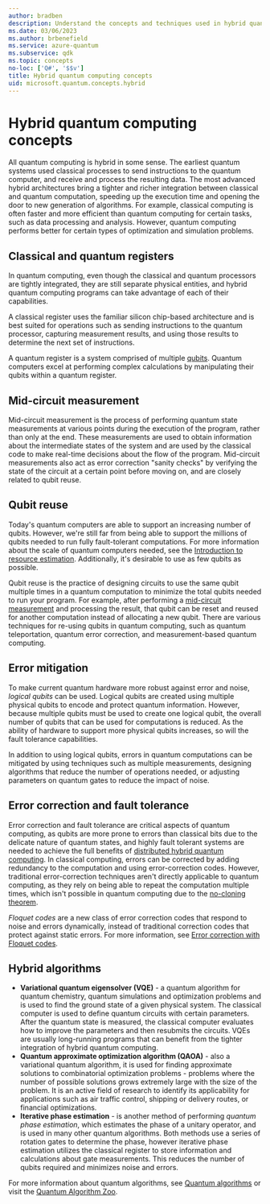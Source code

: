 ```yaml
---
author: bradben
description: Understand the concepts and techniques used in hybrid quantum computing.
ms.date: 03/06/2023
ms.author: brbenefield
ms.service: azure-quantum
ms.subservice: qdk
ms.topic: concepts
no-loc: ['Q#', '$$v']
title: Hybrid quantum computing concepts
uid: microsoft.quantum.concepts.hybrid
---
```


# Hybrid quantum computing concepts

All quantum computing is hybrid in some sense. The earliest quantum systems used classical processes to send instructions to the quantum computer, and receive and process the resulting data. The most advanced hybrid architectures bring a tighter and richer integration between classical and quantum computation, speeding up the execution time and opening the door to new generation of algorithms. For example, classical computing is often faster and more efficient than quantum computing for certain tasks, such as data processing and analysis. However, quantum computing performs better for certain types of optimization and simulation problems.

## Classical and quantum registers

In quantum computing, even though the classical and quantum processors are tightly integrated, they are still separate physical entities, and hybrid quantum computing programs can take advantage of each of their capabilities.

A classical register uses the familiar silicon chip-based architecture and is best suited for operations such as sending instructions to the quantum processor, capturing measurement results, and using those results to determine the next set of instructions. 
 
A quantum register is a system comprised of multiple [qubits](xref:microsoft.quantum.glossary-qdk#qubit). Quantum computers excel at performing complex calculations by manipulating their qubits within a quantum register.

## Mid-circuit measurement

Mid-circuit measurement is the process of performing quantum state measurements at various points during the execution of the program, rather than only at the end. These measurements are used to obtain information about the intermediate states of the system and are used by the classical code to make real-time decisions about the flow of the program. Mid-circuit measurements also act as error correction "sanity checks" by verifying the state of the circuit at a certain point before moving on, and are closely related to qubit reuse.  

## Qubit reuse

Today's quantum computers are able to support an increasing number of qubits. However, we're still far from being able to support the millions of qubits needed to run fully fault-tolerant computations. For more information about the scale of quantum computers needed, see the [Introduction to resource estimation](xref:microsoft.quantum.overview.intro-resource-estimator). Additionally, it's desirable to use as few qubits as possible. 

Qubit reuse is the practice of designing circuits to use the same qubit multiple times in a quantum computation to minimize the total qubits needed to run your program. For example, after performing a [mid-circuit measurement](#mid-circuit-measurement) and processing the result, that qubit can be reset and reused for another computation instead of allocating a new qubit. There are various techniques for re-using qubits in quantum computing, such as quantum teleportation, quantum error correction, and measurement-based quantum computing.

## Error mitigation

To make current quantum hardware more robust against error and noise, *logical qubits* can be used. Logical qubits are created using multiple physical qubits to encode and protect quantum information. However, because multiple qubits must be used to create one logical qubit, the overall number of qubits that can be used for computations is reduced. As the ability of hardware to support more physical qubits increases, so will the fault tolerance capabilities. 

In addition to using logical qubits, errors in quantum computations can be mitigated by using techniques such as multiple measurements, designing algorithms that reduce the number of operations needed, or adjusting parameters on quantum gates to reduce the impact of noise.

## Error correction and fault tolerance

Error correction and fault tolerance are critical aspects of quantum computing, as qubits are more prone to errors than classical bits due to the delicate nature of quantum states, and highly fault tolerant systems are needed to achieve the full benefits of [distributed hybrid quantum computing](xref:microsoft.quantum.hybrid.distributed). In classical computing, errors can be corrected by adding redundancy to the computation and using error-correction codes. However, traditional error-correction techniques aren't directly applicable to quantum computing, as they rely on being able to repeat the computation multiple times, which isn't possible in quantum computing due to the [no-cloning theorem](xref:microsoft.quantum.concepts.pauli#the-no-cloning-theorem).

*Floquet codes* are a new class of error correction codes that respond to noise and errors dynamically, instead of traditional correction codes that protect against static errors. For more information, see [Error correction with Floquet codes](https://www.microsoft.com/research/blog/azure-quantum-innovation-efficient-error-correction-of-topological-qubits-with-floquet-codes/).

## Hybrid algorithms

- **Variational quantum eigensolver (VQE)** - a quantum algorithm for quantum chemistry, quantum simulations and optimization problems and is used to find the ground state of a given physical system. The classical computer is used to define quantum circuits with certain parameters. After the quantum state is measured, the classical computer evaluates how to improve the parameters and then resubmits the circuits. VQEs are usually long-running programs that can benefit from the tighter integration of hybrid quantum computing. 
- **Quantum approximate optimization algorithm (QAOA)** - also a variational quantum algorithm, it is used for finding approximate solutions to combinatorial optimization problems - problems where the number of possible solutions grows extremely large with the size of the problem. It is an active field of research to identify its applicability for applications such as air traffic control, shipping or delivery routes, or financial optimizations.
- **Iterative phase estimation** - is another method of performing *quantum phase estimation*, which estimates the phase of a unitary operator, and is used in many other quantum algorithms. Both methods use a series of rotation gates to determine the phase, however iterative phase estimation utilizes the classical register to store information and calculations about gate measurements. This reduces the number of qubits required and minimizes noise and errors. 

For more information about quantum algorithms, see [Quantum algorithms](xref:microsoft.quantum.libraries.overview.standard.algorithms) or visit the [Quantum Algorithm Zoo](https://quantumalgorithmzoo.org/).